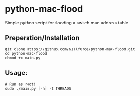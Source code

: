 # python-mac-flood
Simple python script for flooding a switch mac address table
## Preperation/Installation
```
git clone https://github.com/K1llf0rce/python-mac-flood.git
cd python-mac-flood
chmod +x main.py
```
## Usage:
```
# Run as root!
sudo ./main.py [-h] -t THREADS
```